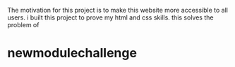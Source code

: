 The motivation for this project is to make this website more accessible to all users.
i built this project to prove my html and css skills.
this solves the problem of 
# newmodulechallenge